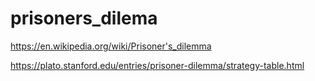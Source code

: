 # prisoners_dilema

https://en.wikipedia.org/wiki/Prisoner's_dilemma

https://plato.stanford.edu/entries/prisoner-dilemma/strategy-table.html
